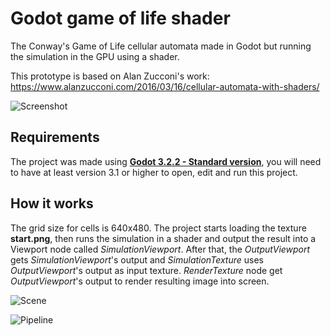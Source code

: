 # Godot game of life shader
The Conway's Game of Life cellular automata made in Godot but running the simulation in the GPU using a shader.

This prototype is based on Alan Zucconi's work:
https://www.alanzucconi.com/2016/03/16/cellular-automata-with-shaders/

![Screenshot](https://i.imgur.com/tQLyGIW.png)

## Requirements

The project was made using [**Godot 3.2.2 - Standard version**](https://godotengine.org/), you will need to have at least version 3.1 or higher to open, edit and run this project.

## How it works

The grid size for cells is 640x480.
The project starts loading the texture **start.png**, then runs the simulation in a shader and output the result into a Viewport node called *SimulationViewport*.
After that, the *OutputViewport* gets *SimulationViewport*'s output and *SimulationTexture* uses *OutputViewport*'s output as input texture. 
*RenderTexture* node get *OutputViewport*'s output to render resulting image into screen.

![Scene](https://i.imgur.com/fhrf0A0.png)

![Pipeline](https://i.imgur.com/T601aHZ.png)

